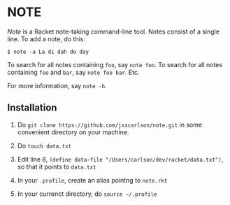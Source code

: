 # NOTE

_Note_ is a Racket note-taking command-line tool.
Notes consist of a single line. To add a note, do
this:

```
$ note -a La di dah do day
```

To search for all notes containing `foo`, say
`note foo`. To search for all notes containing
`foo` and `bar`, say `note foo bar`. Etc.

For more information, say `note -h`.

## Installation

1. Do `git clone https://github.com/jxxcarlson/note.git`
   in some convenient directory on your machine.

2. Do `touch data.txt`

3. Edit line 8, `(define data-file "/Users/carlson/dev/racket/data.txt")`,
   so that it points to `data.txt`

4. In your `.profile`, create an alias pointng to `note.rkt`

5. In your currenct directory, do `source ~/.profile`
